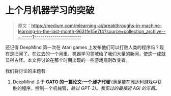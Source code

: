 # 上个月机器学习的突破

> 原文：<https://medium.com/mlearning-ai/breakthroughs-in-machine-learning-in-the-last-month-9631fe15e7f4?source=collection_archive---------1----------------------->

还记得 DeepMind 第一次在 Atari games 上发布他们可以打败人类的程序吗？现在是旧闻了。在过去的一个月里，机器学习领域给了我们大量的新闻，使这一成就显得古怪。本文将讨论在那个时期出现的一些游戏规则改变者。

我们将讨论的主题有:

1.  DeepMind 关于 **GATO 的一篇论文:一个*通才代理*** (满足能在雅达利游戏中获胜的程序，控制一个机械臂，*胜过 GPT-3)。我见过的最接近 AGI 的东西。*